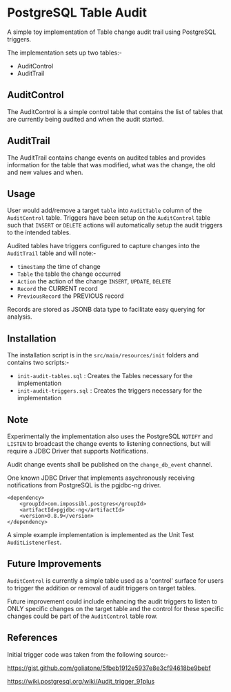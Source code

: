 # PostgreSQL Table Audit

A simple toy implementation of Table change audit trail using PostgreSQL triggers.

The implementation sets up two tables:-
- AuditControl
- AuditTrail

## AuditControl
The AuditControl is a simple control table that contains the list of tables that are
currently being audited and when the audit started.

## AuditTrail
The AuditTrail contains change events on audited tables and provides information for
the table that was modified, what was the change, the old and new values and when.

## Usage

User would add/remove a target `table` into `AuditTable` column of the `AuditControl` table. 
Triggers have been setup on the `AuditControl` table such that `INSERT` or `DELETE` 
actions will automatically setup the audit triggers to the intended tables.

Audited tables have triggers configured to capture changes into the `AuditTrail` table and
will note:-
- `timestamp` the time of change
- `Table` the table the change occurred
- `Action` the action of the change `INSERT`, `UPDATE`, `DELETE`
- `Record` the CURRENT record
- `PreviousRecord` the PREVIOUS record

Records are stored as JSONB data type to facilitate easy querying for analysis.

## Installation

The installation script is in the `src/main/resources/init` folders and contains two
scripts:-
- `init-audit-tables.sql` : Creates the Tables necessary for the implementation
- `init-audit-triggers.sql` : Creates the triggers necessary for the implementation

## Note

Experimentally the implementation also uses the PostgreSQL `NOTIFY` and `LISTEN` to
broadcast the change events to listening connections, but will require a JDBC Driver
that supports Notifications.

Audit change events shall be published on the `change_db_event` channel.

One known JDBC Driver that implements asychronously receiving notifications from PostgreSQL
is the pgjdbc-ng driver.

    <dependency>
        <groupId>com.impossibl.postgres</groupId>
        <artifactId>pgjdbc-ng</artifactId>
        <version>0.8.9</version>
    </dependency>

A simple example implementation is implemented as the Unit Test `AuditListenerTest`.

## Future Improvements

`AuditControl` is currently a simple table used as a 'control' surface for users to trigger 
the addition or removal of audit triggers on target tables.

Future improvement could include enhancing the audit triggers to listen to ONLY specific changes
on the target table and the control for these specific changes could be part of the `AuditControl`
table row.

## References
Initial trigger code was taken from the following source:-

https://gist.github.com/goliatone/5fbeb1912e5937e8e3cf94618be9bebf

https://wiki.postgresql.org/wiki/Audit_trigger_91plus
